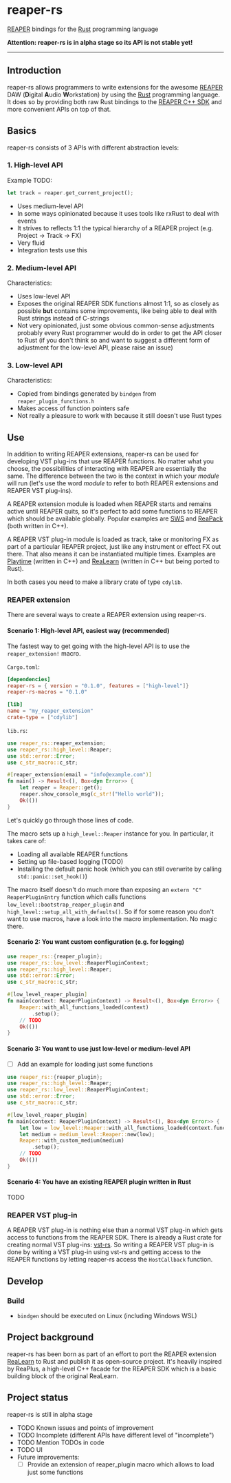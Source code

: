 # reaper-rs

[REAPER](https://www.reaper.fm/) bindings for the [Rust](https://www.rust-lang.org/) programming language

**Attention: reaper-rs is in alpha stage so its API is not stable yet!**

---

## Introduction

reaper-rs allows programmers to write extensions for the awesome [REAPER](https://www.reaper.fm/) DAW 
(**D**igital **A**udio **W**orkstation) by using the  [Rust](https://www.rust-lang.org/) programming 
language. It does so by providing both raw Rust bindings to the 
[REAPER C++ SDK](https://www.reaper.fm/sdk/plugin/plugin.php) and more convenient APIs on top of that.

## Basics

reaper-rs consists of 3 APIs with different abstraction levels:

### 1. High-level API

Example TODO:
```rust
let track = reaper.get_current_project();
```

- Uses medium-level API
- In some ways opinionated because it uses tools like rxRust to deal with events
- It strives to reflects 1:1 the typical hierarchy of a REAPER project
  (e.g. Project → Track → FX)   
- Very fluid
- Integration tests use this


### 2. Medium-level API

Characteristics:
- Uses low-level API
- Exposes the original REAPER SDK functions almost 1:1, so as closely as possible **but** contains 
  some improvements, like being able to deal with Rust strings instead of C-strings
- Not very opinionated, just some obvious common-sense adjustments probably every Rust programmer
  would do in order to get the API closer to Rust (if you don't think so and want to suggest a
  different form of adjustment for the low-level API, please raise an issue)
   
### 3. Low-level API

Characteristics:
- Copied from bindings generated by `bindgen` from `reaper_plugin_functions.h`
- Makes access of function pointers safe
- Not really a pleasure to work with because it still doesn't use Rust types
    
## Use

In addition to writing REAPER extensions, reaper-rs can be used for developing VST plug-ins that use REAPER 
functions. No matter what you choose, the possibilities of interacting with REAPER are essentially the same. The
difference between the two is the context in which your *module* will run (let's use the word *module* to refer to both 
REAPER extensions and REAPER VST plug-ins).

A REAPER extension module is loaded when REAPER starts and remains active until REAPER quits, so it's perfect to add
some functions to REAPER which should be available globally. Popular examples are 
[SWS](https://www.sws-extension.org/) and [ReaPack](https://reapack.com/) (both written in C++).

A REAPER VST plug-in module is loaded as track, take or monitoring FX as part of a particular REAPER project, just like 
any instrument or effect FX out there. That also means it can be instantiated multiple times. Examples are 
[Playtime](https://www.helgoboss.org/projects/playtime/) (written in C++) and 
[ReaLearn](https://www.helgoboss.org/projects/realearn/) (written in C++ but being ported to Rust).

In both cases you need to make a library crate of type `cdylib`.

### REAPER extension

There are several ways to create a REAPER extension using reaper-rs.


#### Scenario 1: High-level API, easiest way (recommended)

The fastest way to get going with the high-level API is to use the `reaper_extension!` macro.

`Cargo.toml`:
```toml
[dependencies]
reaper-rs = { version = "0.1.0", features = ["high-level"]} 
reaper-rs-macros = "0.1.0"

[lib]
name = "my_reaper_extension"
crate-type = ["cdylib"]
```

`lib.rs`:
```rust
use reaper_rs::reaper_extension;
use reaper_rs::high_level::Reaper;
use std::error::Error;
use c_str_macro::c_str;

#[reaper_extension(email = "info@example.com")]
fn main() -> Result<(), Box<dyn Error>> {
    let reaper = Reaper::get();
    reaper.show_console_msg(c_str!("Hello world"));
    Ok(())
}
```

Let's quickly go through those lines of code.

The macro sets up a `high_level::Reaper` instance for you. In particular, it takes care of:

- Loading all available REAPER functions
- Setting up file-based logging (TODO)
- Installing the default panic hook (which you can still overwrite by calling `std::panic::set_hook()`)

The macro itself doesn't do much more than exposing an `extern "C" ReaperPluginEntry` function which calls
functions `low_level::bootstrap_reaper_plugin` and `high_level::setup_all_with_defaults()`. So if
for some reason you don't want to use macros, have a look into the macro implementation. No magic there.

#### Scenario 2: You want custom configuration (e.g. for logging)

```rust
use reaper_rs::{reaper_plugin};
use reaper_rs::low_level::ReaperPluginContext;
use reaper_rs::high_level::Reaper;
use std::error::Error;
use c_str_macro::c_str;

#[low_level_reaper_plugin]
fn main(context: ReaperPluginContext) -> Result<(), Box<dyn Error>> {
    Reaper::with_all_functions_loaded(context)
        .setup();
    // TODO
    Ok(())
}
```

#### Scenario 3: You want to use just low-level or medium-level API

- [ ] Add an example for loading just some functions

```rust
use reaper_rs::{reaper_plugin};
use reaper_rs::high_level::Reaper;
use reaper_rs::low_level::ReaperPluginContext;
use std::error::Error;
use c_str_macro::c_str;

#[low_level_reaper_plugin]
fn main(context: ReaperPluginContext) -> Result<(), Box<dyn Error>> {
    let low = low_level::Reaper::with_all_functions_loaded(context.function_provider);
    let medium = medium_level::Reaper::new(low);
    Reaper::with_custom_medium(medium)
        .setup();
    // TODO
    Ok(())
}
```

#### Scenario 4: You have an existing REAPER plugin written in Rust
    
TODO


### REAPER VST plug-in

A REAPER VST plug-in is nothing else than a normal VST plug-in which gets access to functions from the REAPER SDK. There
is already a Rust crate for creating normal VST plug-ins: [vst-rs](https://crates.io/crates/vst). So writing a REAPER
VST plug-in is done by writing a VST plug-in using vst-rs and getting access to the REAPER functions by letting
reaper-rs access the `HostCallback` function.  
    
## Develop

### Build

- `bindgen` should be executed on Linux (including Windows WSL)

## Project background

reaper-rs has been born as part of an effort to port the REAPER extension 
[ReaLearn](https://www.helgoboss.org/projects/realearn/) to Rust and publish it as open-source project. It's heavily
inspired by ReaPlus, a high-level C++ facade for the REAPER SDK which is a basic building block of the original ReaLearn. 

## Project status

reaper-rs is still in alpha stage

- TODO Known issues and points of improvement
- TODO Incomplete (different APIs have different level of "incomplete")
- TODO Mention TODOs in code
- TODO UI
- Future improvements:
    - [ ] Provide an extension of reaper_plugin macro which allows to load just some functions  